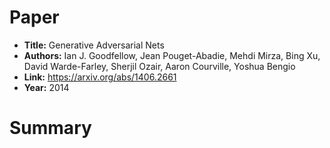 # Paper
* **Title:** Generative Adversarial Nets
* **Authors:** Ian J. Goodfellow, Jean Pouget-Abadie, Mehdi Mirza, Bing Xu, David Warde-Farley, Sherjil Ozair, Aaron Courville, Yoshua Bengio
* **Link:** https://arxiv.org/abs/1406.2661
* **Year:** 2014

# Summary
